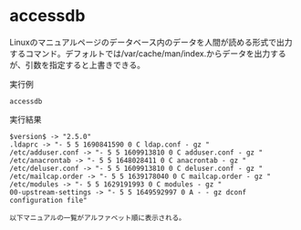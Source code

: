 [](ファイル名はコマンド名.md)
# accessdb
Linuxのマニュアルページのデータベース内のデータを人間が読める形式で出力するコマンド。デフォルトでは/var/cache/man/index.<db-type>からデータを出力するが、引数を指定すると上書きできる。

  実行例 [](変更しない)
  
  ```
  accessdb
  ```


  実行結果　[](変更しない)


  ```
  $version$ -> "2.5.0"
  .ldaprc -> "- 5 5 1690841590 0 C ldap.conf - gz "
  /etc/adduser.conf -> "- 5 5 1609913810 0 C adduser.conf - gz "
  /etc/anacrontab -> "- 5 5 1648028411 0 C anacrontab - gz "
  /etc/deluser.conf -> "- 5 5 1609913810 0 C deluser.conf - gz "
  /etc/mailcap.order -> "- 5 5 1639178040 0 C mailcap.order - gz "
  /etc/modules -> "- 5 5 1629191993 0 C modules - gz "
  00-upstream-settings -> "- 5 5 1649592997 0 A - - gz dconf configuration file"

  以下マニュアルの一覧がアルファベット順に表示される。
  ```